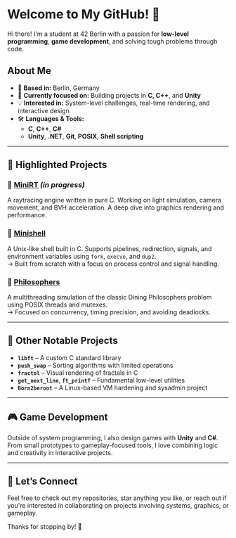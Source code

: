 # Welcome to My GitHub! 👋

Hi there! I'm a student at 42 Berlin with a passion for **low-level programming**, **game development**, and solving tough problems through code.

## About Me
- 📍 **Based in:** Berlin, Germany  
- 🎯 **Currently focused on:** Building projects in **C, C++**, and **Unity**
- 💡 **Interested in:** System-level challenges, real-time rendering, and interactive design
- 🛠️ **Languages & Tools:**  
  - **C**, **C++**, **C#**  
  - **Unity**, **.NET**, **Git**, **POSIX**, **Shell scripting**

---

## 📌 Highlighted Projects

### 🔷 [MiniRT](https://github.com/AntonSplavnik/miniRT) *(in progress)*
A raytracing engine written in pure C. Working on light simulation, camera movement, and BVH acceleration. A deep dive into graphics rendering and performance.

### 🔹 [Minishell]([https://github.com/your_username/minishell](https://github.com/AntonSplavnik/minishell))
A Unix-like shell built in C. Supports pipelines, redirection, signals, and environment variables using `fork`, `execve`, and `dup2`.  
→ Built from scratch with a focus on process control and signal handling.

### 🔸 [Philosophers]([https://github.com/your_username/philosophers](https://github.com/AntonSplavnik/philosophers))
A multithreading simulation of the classic Dining Philosophers problem using POSIX threads and mutexes.  
→ Focused on concurrency, timing precision, and avoiding deadlocks.

---

## 📁 Other Notable Projects

- **`libft`** – A custom C standard library  
- **`push_swap`** – Sorting algorithms with limited operations  
- **`fractol`** – Visual rendering of fractals in C  
- **`get_next_line`**, **`ft_printf`** – Fundamental low-level utilities  
- **`Born2beroot`** – A Linux-based VM hardening and sysadmin project  

---

## 🎮 Game Development
Outside of system programming, I also design games with **Unity** and **C#**. From small prototypes to gameplay-focused tools, I love combining logic and creativity in interactive projects.

---

## 🤝 Let’s Connect
Feel free to check out my repositories, star anything you like, or reach out if you're interested in collaborating on projects involving systems, graphics, or gameplay.

Thanks for stopping by! 🚀
